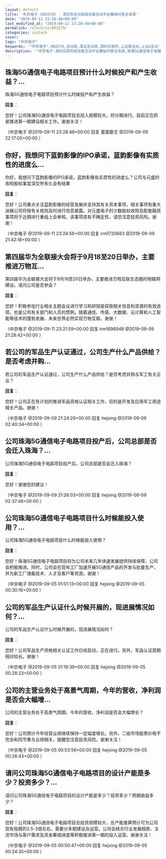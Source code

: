 ```yaml
---
layout: default
title: '中京电子（002579）- 深交所互动易投资者互动平台董秘问答全收录'
date: "2019-09-11 23:28:46+00:00"
last_modified_at: "2019-09-11 23:28:46+00:00"
permalink: /stock/sz/002579/
categories: szstock
cover: 
tags: "中京电子"
keywords: '"中京电子",002579,互动易,深证互动易,深圳交易所,上证易互动,上证e互动'
description: '"中京电子-深圳交易所投资者互动平台董秘问答全收录,珠海5G通信电子电路项目预计什么时候投产和产生收益？"'
---
```


## 珠海5G通信电子电路项目预计什么时候投产和产生收益？...

珠海5G通信电子电路项目预计什么时候投产和产生收益？

**回复**：

您好！公司珠海5G通信电子电路项目总投入规模较大，将分期进行。目前正在抓紧推进第一期建设相关工作。谢谢关注！ 

（中京电子  @2019-09-11 23:28:46+00:00 回复 蒙面歌王  @2019-09-09 22:17:00+00:00 ）

## 你好，我想问下蓝韵影像的IPO承诺，蓝韵影像有实质性的进度么...

你好，我想问下蓝韵影像的IPO承诺，蓝韵影像有实质性的进度么？公司与元盛的收购股权事宜深交所多久会有结果

**回复**：

您好！公司重点关注蓝韵影像的经营发展并支持其有关资本事项，相关事项有重大进展公司将按有关规则及时进行信息披露。对元盛电子的少数股权收购及配套融资事项将于近期进行重组上会审核，该事项具有不确定性，请您注意投资风险。谢谢！ 

（中京电子  @2019-09-11 23:24:56+00:00 回复 irm1720683  @2019-09-09 21:42:18+00:00 ）

## 第四届华为全联接大会将于9月18至20日举办，主要推进万物互...

第四届华为全联接大会将于9月18至20日举办，主要推进万物互联生态圈的物联网建设。请问公司是否参会？

**回复**：

您好！积极参加行业相关主题会议进行学习和研探是获取相关信息和资源的有效途径，也是公司有关部门和人员的惯例。随着通信、传感、大数据、云计算和人工智能等技术的蓬勃发展，未来世界必然实现万物互联。谢谢！ 

（中京电子  @2019-09-11 23:21:59+00:00 回复 irm1696948  @2019-09-09 21:28:42+00:00 ）

## 若公司的军品生产认证通过，公司生产什么产品供给？是否考虑并购...

若公司的军品生产认证通过，公司生产什么产品供给？是否考虑并购与军工有关企业？

**回复**：

您好！公司正在有计划的推进军品资格认证相关工作，目的是开发及应用军工用途相关产品。谢谢！ 

（中京电子  @2019-09-09 21:24:29+00:00 回复 hejxing  @2019-09-09 02:40:34+00:00 ）

## 公司珠海5G通信电子电路项目投产后，公司总部是否会迁入珠海？...

公司珠海5G通信电子电路项目投产后，公司总部是否会迁入珠海？

**回复**：

您好！谢谢您的建议！ 

（中京电子  @2019-09-09 21:26:03+00:00 回复 hejxing  @2019-09-09 02:37:48+00:00 ）

## 公司珠海5G通信电子电路项目什么时候能投入使用？...

公司珠海5G通信电子电路项目什么时候能投入使用？

**回复**：

您好！珠海5G通信电子电路项目将为公司未来几年快速发展提供持续保障，公司会积极推进。同时，公司会在现有工厂加速开展5G通信产品的开发与批量生产，并为新工厂储备技术、人才及客户等资源。谢谢！ 

（中京电子  @2019-09-05 01:01:13+00:00 回复 hejxing  @2019-09-05 00:30:16+00:00 ）

## 公司的军品生产认证什么时候开展的，现进展情况如何？...

公司的军品生产认证什么时候开展的，现进展情况如何？

**回复**：

您好！公司军品生产资格相关认证工作已经启动，正在进行。另外，军品认证周期相对较长。谢谢！ 

（中京电子  @2019-09-05 01:19:39+00:00 回复 hejxing  @2019-09-05 00:28:23+00:00 ）

## 公司的主营业务处于高景气周期，今年的营收，净利润是否会大幅增...

公司的主营业务处于高景气周期，今年的营收，净利润是否会大幅增长？

**回复**：

您好！公司预计今年经营业绩继续保持一定幅度增长。另外，二级市场股票价格不完全和同节奏与业绩相关，提醒您注意投资风险。谢谢关注！ 

（中京电子  @2019-09-05 00:53:56+00:00 回复 hejxing  @2019-09-05 00:26:43+00:00 ）

## 请问公司珠海5G通信电子电路项目的设计产能是多少？投资多少？...

请问公司珠海5G通信电子电路项目的设计产能是多少？投资多少？预期收益多少？

**回复**：

您好！公司珠海5G通信电子电路项目总投资规模较大，总产能推算预计可为公司现有规模的2.5-3倍左右，需要分多期建设及运营。公司会结合行业发展趋势、主流市场与客户需求及资金筹措进度等积极推进第一期的投入运营。谢谢关注！ 

（中京电子  @2019-09-05 00:50:47+00:00 回复 hejxing  @2019-09-05 00:24:35+00:00 ）

